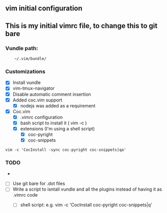 ## vim initial configuration

## This is my initial vimrc file, to change this to git bare

### Vundle path:
```
	~/.vim/bundle/
```

### Customizations
- [x] Install vundle
- [x] vim-tmux-navigator
- [x] Disable automatic comment insertion
- [x] Added coc.vim support
	- [x] nodejs was added as a requirement
- [x] Coc.vim
	- [x] .vimrc configuration
	- [x] bash script to install it ( vim -c )
	- [x] extensions (I'm using a shell script)
		- [x] coc-pyright
		- [x] coc-snippets
```
vim -c 'CocInstall -sync coc-pyright coc-snippets|qa'
```

 
### TODO
- 
- [ ] Use git bare for .dot files
- [ ] Write a script to isntall vundle and all the plugins instead of having it as .vimrc code
	- [ ] shell script: e.g. vim -c 'CocInstall coc-pyright coc-snippets|q'

